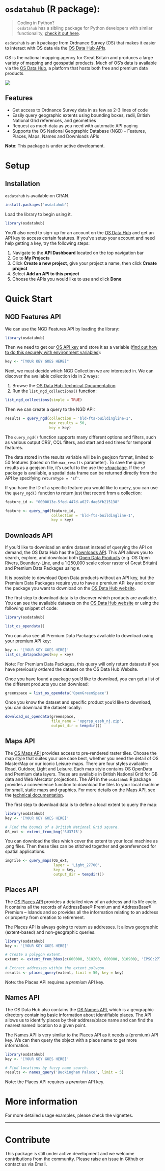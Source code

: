 
<!-- README.md is generated from README.Rmd. Please edit that file -->

# `osdatahub` (R package):

<!-- badges: start -->
<!-- badges: end -->

> Coding in Python?  
> `osdatahub` has a sibling package for Python developers with similar
> functionality, [check it out
> here](https://github.com/OrdnanceSurvey/osdatahub).

`osdatahub` is an `R` package from Ordnance Survey (OS) that makes it
easier to interact with OS data via the [OS Data Hub
APIs](https://osdatahub.os.uk/).

OS is the national mapping agency for Great Britain and produces a large
variety of mapping and geospatial products. Much of OS’s data is
available via the [OS Data Hub](https://osdatahub.os.uk/), a platform
that hosts both free and premium data products.

<img src="man/figures/os-logo.png">

## Features

- Get access to Ordnance Survey data in as few as 2-3 lines of code
- Easily query geographic extents using bounding boxes, radii, British
  National Grid references, and geometries
- Request as much data as you need with automatic API paging
- Supports the OS National Geographic Database (NGD) - Features, Places,
  Maps, Names and Downloads APIs

**Note**: This package is under active development.

# Setup

## Installation

`osdatahub` is available on CRAN.

``` r
install.packages('osdatahub')
```

Load the library to begin using it.

``` r
library(osdatahub)
```

You’ll also need to sign-up for an account on the [OS Data
Hub](https://osdatahub.os.uk/) and get an API key to access certain
features. If you’ve setup your account and need help getting a key, try
the following steps:

1.  Navigate to the **API Dashboard** located on the top navigation bar
2.  Go to **My Projects**
3.  Click **Create a new project**, give your project a name, then click
    **Create project**
4.  Select **Add an API to this project**
5.  Choose the APIs you would like to use and click **Done**

# Quick Start

## NGD Features API

We can use the NGD Features API by loading the library:

``` r
library(osdatahub)
```

Then we need to get our [OS API key](https://osdatahub.os.uk/) and store
it as a variable ([find out how to do this securely with environment
variables](https://github.com/OrdnanceSurvey/osdatahub/blob/master/Examples/Setting%20up%20an%20API%20key.ipynb)):

``` r
key <- "[YOUR KEY GOES HERE]"
```

Next, we must decide which NGD Collection we are interested in. We can
discover the available collection ids in 2 ways:

1.  Browse the [OS Data Hub Technical
    Documentation](https://osdatahub.os.uk/docs/ofa/technicalSpecification)
2.  Run the `list_ngd_collections()` function:

``` r
list_ngd_collections(simple = TRUE)
```

Then we can create a query to the NGD API:

``` r
results = query_ngd(collection = 'bld-fts-buildingline-1',
                    max_results = 50,
                    key = key)
```

The `query_ngd()` function supports many different options and filters,
such as various output CRS’, CQL filters, and start and end times for
temporal features.

The data stored in the results variable will be in geojson format,
limited to 50 features (based on the `max_results` parameter). To save
the query results as a geojson file, it’s useful to the use the
[`sf`package](https://cran.r-project.org/package=sf). If the `sf`
package is available, a spatial data frame can be returned directly from
the API by specifying `returnType = 'sf'`.

If you have the ID of a specific feature you would like to query, you
can use the `query_ngd()` function to return just that record from a
collection:

``` r
feature_id <- "0000013e-5fed-447d-a627-dae6fb215138"

feature <- query_ngd(feature_id, 
                     collection = 'bld-fts-buildingline-1', 
                     key = key)
```

## Downloads API

If you’d like to download an entire dataset instead of querying the API
on demand, the OS Data Hub has the [Downloads
API](https://osdatahub.os.uk/docs/downloads/technicalSpecification).
This API allows you to search, explore, and download both [Open Data
Products](https://osdatahub.os.uk/downloads/open) (e.g. OS Open Rivers,
Boundary-Line, and a 1:250,000 scale colour raster of Great Britain) and
Premium Data Packages using `R`.

It is possible to download Open Data products without an API key, but
the Premium Data Packages require you to have a premium API key and
order the package you want to download on the [OS Data Hub
website](https://osdatahub.os.uk/downloads/).

The first step to download data is to discover which products are
available. You can see the available datasets on the [OS Data Hub
website](https://osdatahub.os.uk/downloads/) or using the following
snippet of code:

``` r
library(osdatahub)

list_os_opendata()
```

You can also see all Premium Data Packages available to download using
your premium API key:

``` r
key <- '[YOUR KEY GOES HERE]'
list_os_datapackages(key = key)
```

Note: For Premium Data Packages, this query will only return datasets if
you have previously *ordered* the dataset on the OS Data Hub Website.

Once you have found a package you’d like to download, you can get a list
of the different products you can download:

``` r
greenspace = list_os_opendata('OpenGreenSpace')
```

Once you know the dataset and specific product you’d like to download,
you can download the dataset locally:

``` r
download_os_opendata(greenspace, 
                     file_name = 'opgrsp_essh_nj.zip', 
                     output_dir = tempdir())
```

## Maps API

The [OS Maps
API](https://osdatahub.os.uk/docs/wmts/technicalSpecification) provides
access to pre-rendered raster tiles. Choose the map style that suites
your use case best, whether you need the detail of OS MasterMap or our
iconic Leisure maps. There are four styles available: Road, Outdoor,
Light and Leisure. Each map style contains OS OpenData and Premium data
layers. These are available in British National Grid for GB data and Web
Mercator projections. The API in the `osdatahub` R package provides a
convenience function to download the tiles to your local machine for
small, static maps and graphics. For more details on the Maps API, see
the [technical
documentation](https://osdatahub.os.uk/docs/wmts/technicalSpecification).

The first step to download data is to define a local extent to query the
map:

``` r
library(osdatahub)
key <- '[YOUR KEY GOES HERE]'

# Find the bounds of a British National Grid square.
OS_ext <- extent_from_bng('SU3715')
```

You can download the tiles which cover the extent to your local machine
as .png files. Then these tiles can be stitched together and
georeferenced for spatial applications.

``` r
imgTile <- query_maps(OS_ext, 
                      layer = 'Light_27700', 
                      key = key,
                      output_dir = tempdir())
```

## Places API

The [OS Places
API](https://osdatahub.os.uk/docs/places/technicalSpecification)
provides a detailed view of an address and its life cycle. It contains
all the records of AddressBase® Premium and AddressBase® Premium –
Islands and so provides all the information relating to an address or
property from creation to retirement.

The Places API is always going to return us addresses. It allows
geographic (extent-based) and non-geographic queries.

``` r
library(osdatahub)
key <- '[YOUR KEY GOES HERE]'

# Create a polygon extent.
extent <- extent_from_bbox(c(600000, 310200, 600900, 310900), 'EPSG:27700')

# Extract addresses within the extent polygon.
results <- places_query(extent, limit = 50, key = key)
```

Note: the Places API requires a *premium* API key.

## Names API

The OS Data Hub also contains the [OS Names
API](https://osdatahub.os.uk/docs/names/technicalSpecification), which
is a geographic directory containing basic information about
identifiable places. The API allows us to identify places by their
address/place name and can find the nearest named location to a given
point.

The Names API is very similar to the Places API as it needs a (premium)
API key. We can then query the object with a place name to get more
information.

``` r
library(osdatahub)
key <- '[YOUR KEY GOES HERE]'

# Find locations by fuzzy name search.
results <- names_query('Buckingham Palace', limit = 5)
```

Note: the Places API requires a *premium* API key.

# More information

For more detailed usage examples, please check the vignettes.

------------------------------------------------------------------------

# Contribute

This package is still under active development and we welcome
contributions from the community. Please raise an issue in Github or
contact us via Email.
